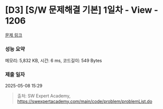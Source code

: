 # [D3] [S/W 문제해결 기본] 1일차 - View - 1206 

[문제 링크](https://swexpertacademy.com/main/code/problem/problemDetail.do?contestProbId=AV134DPqAA8CFAYh) 

### 성능 요약

메모리: 5,832 KB, 시간: 6 ms, 코드길이: 549 Bytes

### 제출 일자

2025-05-08 15:29



> 출처: SW Expert Academy, https://swexpertacademy.com/main/code/problem/problemList.do